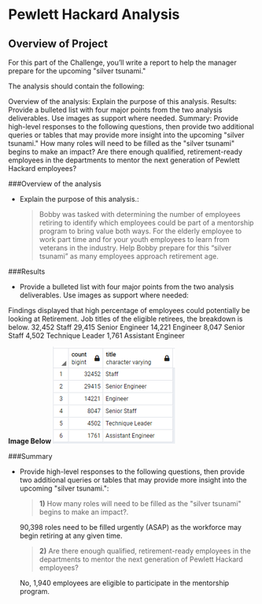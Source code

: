 # Pewlett Hackard Analysis
 
## Overview of Project
For this part of the Challenge, you’ll write a report to help the manager prepare for the upcoming "silver tsunami."
 
The analysis should contain the following:
 
Overview of the analysis: Explain the purpose of this analysis.
Results: Provide a bulleted list with four major points from the two analysis deliverables. Use images as support where needed.
Summary: Provide high-level responses to the following questions, then provide two additional queries or tables that may provide more insight into the upcoming "silver tsunami."
How many roles will need to be filled as the "silver tsunami" begins to make an impact?
Are there enough qualified, retirement-ready employees in the departments to mentor the next generation of Pewlett Hackard employees?

###Overview of the analysis
* Explain the purpose of this analysis.:
 
    > Bobby was tasked with determining the number of employees retiring to identify which employees could be part of a mentorship program to bring value both ways. For the elderly employee to work part time and for  your youth employees to learn from veterans in the industry. Help Bobby prepare for this “silver tsunami” as many employees approach retirement age.
 
 
###Results

* Provide a bulleted list with four major points from the two analysis deliverables. Use images as support where needed:
 
 Findings displayed that high percentage of employees could potentially be looking at Retirement.
Job titles of the eligible retirees, the breakdown is below.
   32,452 Staff
   29,415 Senior Engineer
    14,221 Engineer
    8,047 Senior Staff
    4,502 Technique Leader
    1,761 Assistant Engineer
   
**Image Below**   ![name-of-you-image](https://github.com/emmanuelmartinezs/Pewlett-Hackard-Analysis/blob/main/Resources/Images/3.2.PNG?raw=true)
 
 
###Summary
* Provide high-level responses to the following questions, then provide two additional queries or tables that may provide more insight into the upcoming "silver tsunami.":
 
    > **1)** How many roles will need to be filled as the "silver tsunami" begins to make an impact?.
 
    90,398 roles need to be filled urgently (ASAP) as the workforce may begin retiring at any given time.
     
    > **2)** Are there enough qualified, retirement-ready employees in the departments to mentor the next generation of Pewlett Hackard employees?  
 
    No, 1,940 employees are eligible to participate in the mentorship program.

